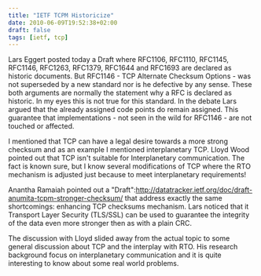 ```yaml
---
title: "IETF TCPM Historicize"
date: 2010-06-09T19:52:38+02:00
draft: false
tags: [ietf, tcp]
---
```


Lars Eggert posted today a Draft where RFC1106, RFC1110, RFC1145, RFC1146,
RFC1263, RFC1379, RFC1644 and RFC1693 are declared as historic documents. But RFC1146 -
TCP Alternate Checksum Options - was not superseded by a new standard nor is he
defective by any sense. These both arguments are normally the statement why a
RFC is declared as historic. In my eyes this is not true for this standard. In
the debate Lars argued that the already assigned code points do remain assigned.
This guarantee that implementations - not seen in the wild for RFC1146 - are not
touched or affected.


I mentioned that TCP can have a legal desire towards a more strong checksum and
as an example I mentioned interplanetary TCP. Lloyd Wood pointed out that TCP
isn't suitable for Interplanetary communication. The fact is known sure, but
I know several modifications of TCP where the RTO mechanism is adjusted just
because to meet interplanetary requirements!


Anantha Ramaiah pointed out a "Draft":<http://datatracker.ietf.org/doc/draft-anumita-tcpm-stronger-checksum/>
that address exactly the same shortcomings: enhancing TCP checksums mechanism.
Lars noticed that it Transport Layer Security (TLS/SSL) can be used to
guarantee the integrity of the data even more stronger then as with a plain
CRC.


The discussion with Lloyd slided away from the actual topic to some general
discussion about TCP and the interplay with RTO. His research background focus
on interplanetary communication and it is quite interesting to know about some real
world problems.


